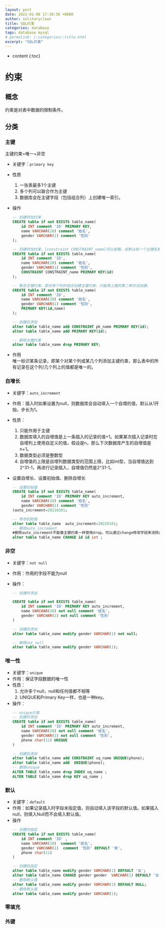 ```yaml
---
layout: post
date: 2022-01-06 17:10:38 +0800
author: solitaryclown
title: SQL约束
categories: database
tags: database mysql
# permalink: /:categories/:title.html
excerpt: "SQL约束"
---
```

* content
{:toc}


# 约束
## 概念
约束是对表中数据的限制条件。
## 分类
### 主键
主键约束=唯一+非空
+ 关键字：`primary key`
+ 性质
    1. 一张表最多1个主键
    2. 多个列可以联合作为主键
    3. 数据库会在主键字段（包括组合列）上创建唯一索引。
    
+ 操作
    ```sql
    -- 创建时加约束
    CREATE table if not EXISTS table_name(
        id INT comment 'ID' PRIMARY KEY,
        name VARCHAR(20) comment '姓名',
        gender VARCHAR(1) comment '性别'
    );

    -- 创建时加约束，[constraint CONSTRAINT_name]可以省略，会默认给一个主键名称
    CREATE table if not EXISTS table_name(
        id INT comment 'ID',
        name VARCHAR(20) comment '姓名',
        gender VARCHAR(1) comment '性别',
        CONSTRAINT CONSTRAINT_name PRIMARY KEY(id)
    );

    -- 联合主键约束，即对多个列的组合创建主键约束，只能用上面的第二种方法创建。
    CREATE table if not EXISTS table_name(
        id INT comment 'ID',
        name VARCHAR(20) comment '姓名',
        gender VARCHAR(1) comment '性别',
        PRIMARY KEY(id,name)
    );

    -- 创建后添加
    alter table table_name add CONSTRAINT pk_name PRIMARY KEY(id);
    alter table table_name add PRIMARY KEY(id);

    -- 删除主键约束
    alter table table_name drop PRIMARY KEY;
    ```

    
+ 作用  
唯一标识某条记录，即某个对某个列或某几个列添加主键约束，那么表中的所有记录在这个列/几个列上的值都是唯一的。

### 自增长
+ 关键字：`auto_increment`
+ 作用：插入时如果设置为null，则数据库会自动填入一个自增的值，默认从1开始，步长为1。
+ 性质：
    1. 只能作用于主键
    2. 数据库填入的自增值是上一条插入的记录的值+1。如果某次插入记录时在自增列上使用自定义的值，假设是n，那么下次数据库产生的自增值是n+1。
    3. 数据类型必须是整数型
    4. 自增值的上限是自增列数据类型的范围上限，比如int型，当自增值达到2^31-1，再进行记录插入，自增值仍然是2^31-1。
    
+ 设置自增长、设置初始值、删除自增长
    ```sql
    -- 设置初始值
    CREATE table if not EXISTS table_name(
        id INT comment 'ID' PRIMARY KEY auto_increment,
        name VARCHAR(20) comment '姓名',
        gender VARCHAR(1) comment '性别'
    )auto_increment=20210101;

    -- 修改初始值
    alter table table_name  auto_increment=20220101;
    -- 删除auto_increment
    #删除auto_increment不能像主键约束一样使用drop，可以通过change修改字段来消除auto_increment
    alter table table_name CHANGE id id int ;
    ```
### 非空
+ 关键字：`not null`
+ 作用：作用的字段不能为null
+ 操作：

    ```sql
    -- 创建时添加

    CREATE table if not EXISTS table_name(
        id INT comment 'ID' PRIMARY KEY auto_increment,
        name VARCHAR(20) not null comment '姓名',
        gender VARCHAR(1) not null comment '性别'
    )

    -- 创建后添加
    alter table table_name modify gender VARCHAR(1) not null;

    -- 删除not null
    alter table table_name modify gender VARCHAR(1);
    ```
### 唯一性
+ 关键字：`unique`
+ 作用：保证字段数据的唯一性
+ 性质：
    1. 允许多个null，null和任何值都不相等
    2. UNIQUE和Primary Key一样，也是一种key。
+ 操作：
    ```sql
    -- unique约束
    -- 创建时添加
    CREATE table if not EXISTS table_name(
        id INT comment 'ID' PRIMARY KEY auto_increment,
        name VARCHAR(20) not null comment '姓名',
        gender VARCHAR(1) not null comment '性别',
        phone char(11) UNIQUE
    )

    -- 创建后添加
    alter table table_name add CONSTRAINT uq_name UNIQUE(phone);
    alter table table_name add  UNIQUE(phone);
    -- 删除unique
    ALTER TABLE table_name drop INDEX uq_name ;
    ALTER TABLE table_name drop KEY uq_name ;
    ```
### 默认
+ 关键字：`default`
+ 作用：如果记录插入时字段未指定值，则自动填入该字段的默认值。如果插入null，则填入Null而不会填入默认值。
+ 操作
    ```sql
    -- 创建时指定
    CREATE table if not EXISTS table_name(
        id INT comment 'ID' ,
        name VARCHAR(20)  comment '姓名',
        gender VARCHAR(1)  comment '性别' DEFAULT '男',
        phone char(11) 
    )

    -- 创建后指定
    alter table table_name modify gender VARCHAR(1) DEFAULT '女';
    alter table table_name CHANGE gender gender  VARCHAR(1) DEFAULT '女';
    -- 删除默认值
    alter table table_name modify gender VARCHAR(1) DEFAULT NULL;
    -- 删除默认值
    alter table table_name modify gender VARCHAR(1);
    ```
### 零填充
### 外键
    
